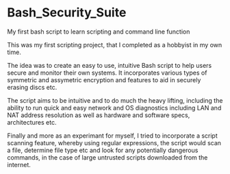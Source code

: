 # Bash_Security_Suite
My first bash script to learn scripting and command line function

This was my first scripting project, that I completed as a hobbyist in my own time.

The idea was to create an easy to use, intuitive Bash script to help users secure and monitor their own systems.
It incorporates various types of symmetric and assymetric encryption and features to aid in securely erasing discs etc.

The script aims to be intuitive and to do much the heavy lifting, including the ability to run quick and easy network 
and OS diagnostics including LAN and NAT address resolution as well as hardware and software specs, architectures
etc.

Finally and more as an experimant for myself, I tried to incorporate a script scanning feature, whereby using 
regular expressions, the script would scan a file, determine file type etc and look for any potentially dangerous
commands, in the case of large untrusted scripts downloaded from the internet.
